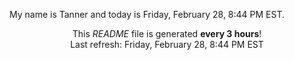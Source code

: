 My name is Tanner and today is Friday, February 28, 8:44 PM EST.

<p align="center">This <i>README</i> file is generated <b>every 3 hours</b>!</br>Last refresh: Friday, February 28, 8:44 PM EST<br /></p>
